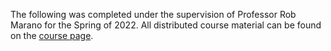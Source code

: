 The following was completed under the supervision of Professor Rob
Marano for the Spring of 2022.  All distributed course material can be
found on the [course page].


[course page]: https://robmarano.github.io/courses/ece251/2022/ece251-syllabus-spring-2022.html
